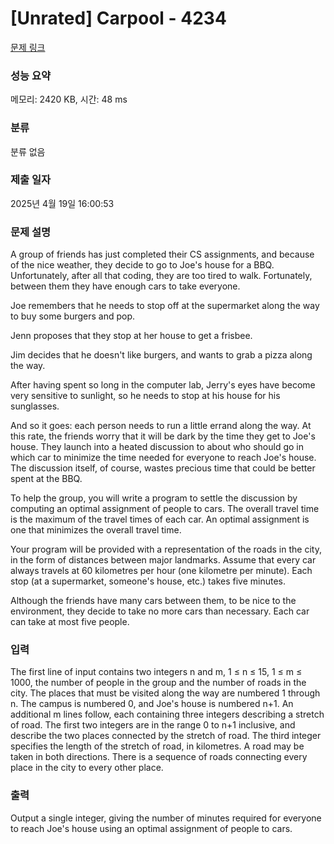 # [Unrated] Carpool - 4234 

[문제 링크](https://www.acmicpc.net/problem/4234) 

### 성능 요약

메모리: 2420 KB, 시간: 48 ms

### 분류

분류 없음

### 제출 일자

2025년 4월 19일 16:00:53

### 문제 설명

<p>A group of friends has just completed their CS assignments, and because of the nice weather, they decide to go to Joe's house for a BBQ. Unfortunately, after all that coding, they are too tired to walk. Fortunately, between them they have enough cars to take everyone.</p>

<p>Joe remembers that he needs to stop off at the supermarket along the way to buy some burgers and pop.</p>

<p>Jenn proposes that they stop at her house to get a frisbee.</p>

<p>Jim decides that he doesn't like burgers, and wants to grab a pizza along the way.</p>

<p>After having spent so long in the computer lab, Jerry's eyes have become very sensitive to sunlight, so he needs to stop at his house for his sunglasses.</p>

<p>And so it goes: each person needs to run a little errand along the way. At this rate, the friends worry that it will be dark by the time they get to Joe's house. They launch into a heated discussion to about who should go in which car to minimize the time needed for everyone to reach Joe's house. The discussion itself, of course, wastes precious time that could be better spent at the BBQ.</p>

<p>To help the group, you will write a program to settle the discussion by computing an optimal assignment of people to cars. The overall travel time is the maximum of the travel times of each car. An optimal assignment is one that minimizes the overall travel time.</p>

<p>Your program will be provided with a representation of the roads in the city, in the form of distances between major landmarks. Assume that every car always travels at 60 kilometres per hour (one kilometre per minute). Each stop (at a supermarket, someone's house, etc.) takes five minutes.</p>

<p>Although the friends have many cars between them, to be nice to the environment, they decide to take no more cars than necessary. Each car can take at most five people.</p>

### 입력 

 <p>The first line of input contains two integers n and m, 1 ≤ n ≤ 15, 1 ≤ m ≤ 1000, the number of people in the group and the number of roads in the city. The places that must be visited along the way are numbered 1 through n. The campus is numbered 0, and Joe's house is numbered n+1. An additional m lines follow, each containing three integers describing a stretch of road. The first two integers are in the range 0 to n+1 inclusive, and describe the two places connected by the stretch of road. The third integer specifies the length of the stretch of road, in kilometres. A road may be taken in both directions. There is a sequence of roads connecting every place in the city to every other place.</p>

### 출력 

 <p>Output a single integer, giving the number of minutes required for everyone to reach Joe's house using an optimal assignment of people to cars.</p>

